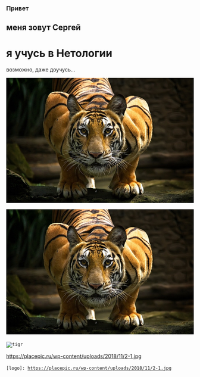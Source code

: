 ### Привет
## меня зовут Сергей
# я учусь в Нетологии
возможно, даже доучусь...

<code>![tigr](/img/2-1.jpg "Tigr")
</code>

<code>![tigr](2-1.jpg "tigr")
</code>

<code>![tigr](/https://placepic.ru/wp-content/uploads/2018/11/2-1.jpg "Tigr")
</code>



https://placepic.ru/wp-content/uploads/2018/11/2-1.jpg



<code>[logo]: https://placepic.ru/wp-content/uploads/2018/11/2-1.jpg
